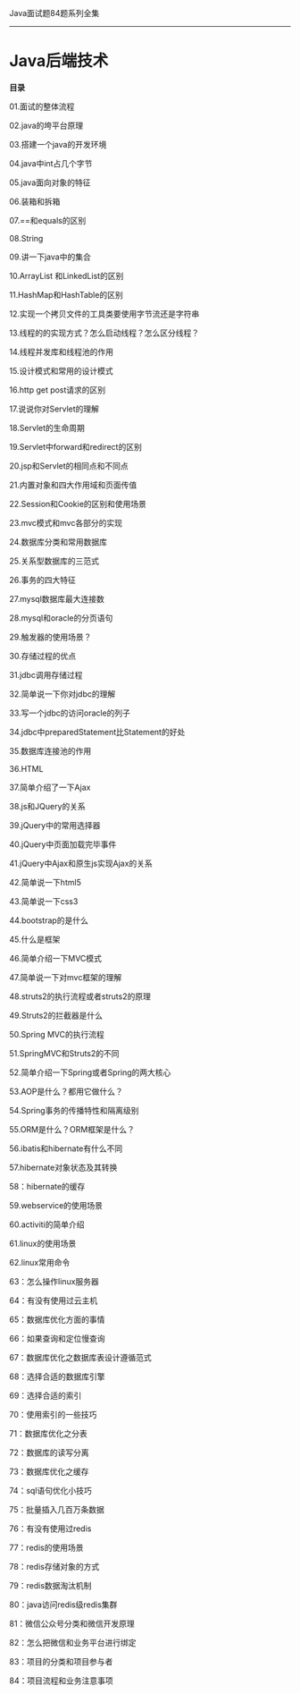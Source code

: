 Java面试题84题系列全集

------------------------------------

# **Java后端技术** 

**目录**

01.面试的整体流程

02.java的垮平台原理

03.搭建一个java的开发环境

04.java中int占几个字节

05.java面向对象的特征

06.装箱和拆箱

07.==和equals的区别

08.String

09.讲一下java中的集合

10.ArrayList 和LinkedList的区别

11.HashMap和HashTable的区别

12.实现一个拷贝文件的工具类要使用字节流还是字符串

13.线程的的实现方式？怎么启动线程？怎么区分线程？

14.线程并发库和线程池的作用

15.设计模式和常用的设计模式

16.http get post请求的区别

17.说说你对Servlet的理解

18.Servlet的生命周期

19.Servlet中forward和redirect的区别

20.jsp和Servlet的相同点和不同点

21.内置对象和四大作用域和页面传值

22.Session和Cookie的区别和使用场景

23.mvc模式和mvc各部分的实现

24.数据库分类和常用数据库

25.关系型数据库的三范式

26.事务的四大特征

27.mysql数据库最大连接数

28.mysql和oracle的分页语句

29.触发器的使用场景？

30.存储过程的优点

31.jdbc调用存储过程

32.简单说一下你对jdbc的理解

33.写一个jdbc的访问oracle的列子

34.jdbc中preparedStatement比Statement的好处

35.数据库连接池的作用

36.HTML

37.简单介绍了一下Ajax

38.js和JQuery的关系

39.jQuery中的常用选择器

40.jQuery中页面加载完毕事件

41.jQuery中Ajax和原生js实现Ajax的关系

42.简单说一下html5

43.简单说一下css3

44.bootstrap的是什么

45.什么是框架

46.简单介绍一下MVC模式

47.简单说一下对mvc框架的理解

48.struts2的执行流程或者struts2的原理

49.Struts2的拦截器是什么

50.Spring MVC的执行流程

51.SpringMVC和Struts2的不同

52.简单介绍一下Spring或者Spring的两大核心

53.AOP是什么？都用它做什么？

54.Spring事务的传播特性和隔离级别

55.ORM是什么？ORM框架是什么？

56.ibatis和hibernate有什么不同

57.hibernate对象状态及其转换

58：hibernate的缓存

59.webservice的使用场景

60.activiti的简单介绍

61.linux的使用场景

62.linux常用命令

63：怎么操作linux服务器

64：有没有使用过云主机

65：数据库优化方面的事情

66：如果查询和定位慢查询

67：数据库优化之数据库表设计遵循范式

68：选择合适的数据库引擎

69：选择合适的索引

70：使用索引的一些技巧

71：数据库优化之分表

72：数据库的读写分离

73：数据库优化之缓存

74：sql语句优化小技巧

75：批量插入几百万条数据

76：有没有使用过redis

77：redis的使用场景

78：redis存储对象的方式

79：redis数据淘汰机制

80：java访问redis级redis集群

81：微信公众号分类和微信开发原理

82：怎么把微信和业务平台进行绑定

83：项目的分类和项目参与者

84：项目流程和业务注意事项